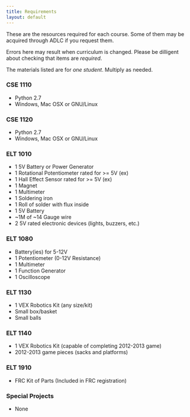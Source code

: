 ```yaml
---
title: Requirements
layout: default
---
```


These are the resources required for each course. Some of them may be acquired through ADLC if you request them.

Errors here may result when curriculum is changed. Please be dilligent about checking that items are *required*.

The materials listed are for *one student*. Multiply as needed.

### CSE 1110
- Python 2.7
- Windows, Mac OSX or GNU/Linux

### CSE 1120
- Python 2.7
- Windows, Mac OSX or GNU/Linux

### ELT 1010
- 1 5V Battery or Power Generator
- 1 Rotational Potentiometer rated for >= 5V (ex)
- 1 Hall Effect Sensor rated for >= 5V (ex)
- 1 Magnet
- 1 Multimeter
- 1 Soldering iron
- 1 Roll of solder with flux inside
- 1 5V Battery
- ~1M of ~14 Gauge wire
- 2 5V rated electronic devices (lights, buzzers, etc.)

### ELT 1080
- Battery(ies) for 5-12V
- 1 Potentiometer (0-12V Resistance)
- 1 Multimeter
- 1 Function Generator
- 1 Oscilloscope

### ELT 1130
- 1 VEX Robotics Kit (any size/kit)
- Small box/basket
- Small balls

### ELT 1140
- 1 VEX Robotics Kit (capable of completing 2012-2013 game)
- 2012-2013 game pieces (sacks and platforms)

### ELT 1910
- FRC Kit of Parts (Included in FRC registration)

### Special Projects
- None
